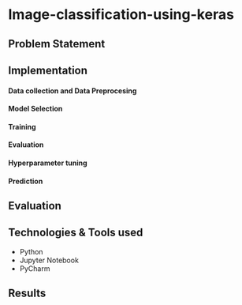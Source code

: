# Image-classification-using-keras

## Problem Statement


## 

## Implementation

#### Data collection and Data Preprocesing


#### Model Selection

#### Training

#### Evaluation

#### Hyperparameter tuning

#### Prediction
   
## Evaluation

## Technologies & Tools used
 - Python 
 - Jupyter Notebook
 - PyCharm

## Results










